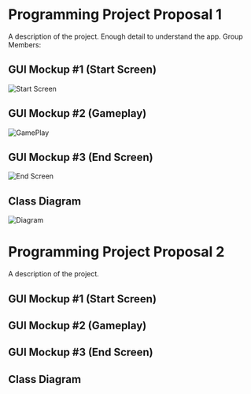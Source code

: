 # Programming Project Proposal 1
A description of the project. Enough detail to understand the app. 
Group Members:

## GUI Mockup #1 (Start Screen)
![Start Screen]()

## GUI Mockup #2 (Gameplay)
![GamePlay]()

## GUI Mockup #3 (End Screen)
![End Screen]()

## Class Diagram
![Diagram]()

# Programming Project Proposal 2
A description of the project.

## GUI Mockup #1 (Start Screen)

## GUI Mockup #2 (Gameplay)

## GUI Mockup #3 (End Screen)

## Class Diagram
